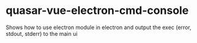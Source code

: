 # quasar-vue-electron-cmd-console
Shows how to use electron module in electron and output the exec (error, stdout, stderr) to the main ui
